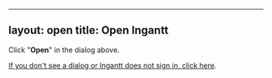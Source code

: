 <!-- deprecated -->
---
layout: open
title: Open Ingantt
---

Click "**Open**" in the dialog above.

<p><a id="redirectLink" href="#" onclick="redirectToDesktop()">If you don't see a dialog or Ingantt does not sign in, click here</a>.</p>

<script type="text/javascript">

function getURLParameter(paramName) {
    const urlParams = new URLSearchParams(window.location.search);
    return urlParams.get(paramName);
}

let appLinkUrl = '';

function redirectToDesktop() {
  if (appLinkUrl === '') {
    const appLinkScheme = "ingantt";
    const appLinkAuthority = "ingantt";
    const code = getURLParameter("code");
    appLinkUrl = `${appLinkScheme}://${appLinkAuthority}/google-auth?code=${code}`;
    const linkElement = document.getElementById('redirectLink');
    if (linkElement) {
      linkElement.href = appLinkUrl;
      linkElement.removeAttribute('onclick');
    }
  }
  setTimeout(() => {
    window.location.href = appLinkUrl;
  }, 100);
  return false;
}

window.onload = redirectToDesktop;
</script>
